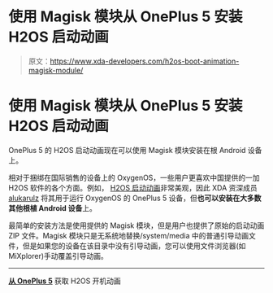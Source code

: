 # 使用 Magisk 模块从 OnePlus 5 安装 H2OS 启动动画

> 原文：<https://www.xda-developers.com/h2os-boot-animation-magisk-module/>

# 使用 Magisk 模块从 OnePlus 5 安装 H2OS 启动动画

OnePlus 5 的 H2OS 启动动画现在可以使用 Magisk 模块安装在根 Android 设备上。

相对于捆绑在国际销售的设备上的 OxygenOS，一些用户更喜欢中国提供的一加 H2OS 软件的各个方面。例如， [H2OS 启动动画](https://img.xda-cdn.com/yZ94hVzo3UVnY0R97oG1ttyv754=/http%3A%2F%2Fi.imgur.com%2FhygbXIJ.gif)非常美观，因此 XDA 资深成员 [alukarulz](https://forum.xda-developers.com/member.php?u=5992006) 将其用于运行 OxygenOS 的 OnePlus 5 设备，但**也可以安装在大多数其他根植 Android 设备**上。

最简单的安装方法是使用提供的 Magisk 模块，但是用户也提供了原始的启动动画 ZIP 文件。Magisk 模块只是无系统地替换/system/media 中的普通引导动画文件，但是如果您的设备在该目录中没有引导动画，您可以使用文件浏览器(如 MiXplorer)手动覆盖引导动画。

* * *

[**从 OnePlus 5**](https://forum.xda-developers.com/oneplus-5/themes/bootanimation-h2os-boot-animation-t3667548) 获取 H2OS 开机动画